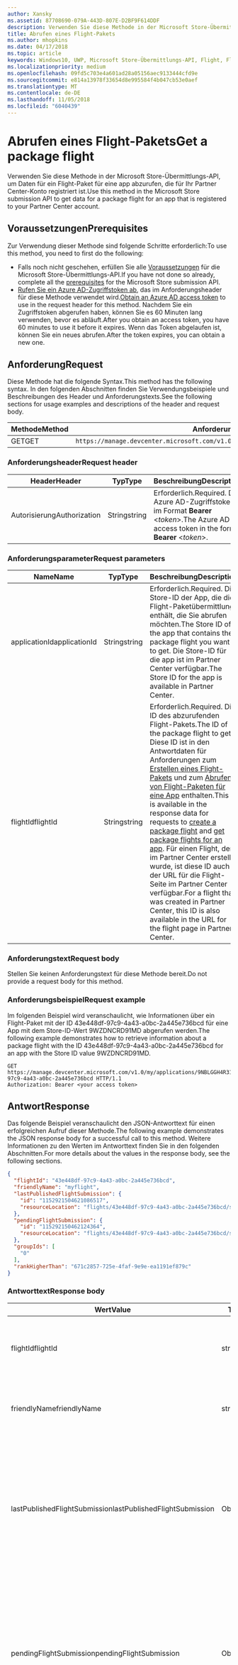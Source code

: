 ```yaml
---
author: Xansky
ms.assetid: 87708690-079A-443D-807E-D2BF9F614DDF
description: Verwenden Sie diese Methode in der Microsoft Store-Übermittlungs-API, um Daten für ein Flight-Paket für eine app abzurufen, die für Ihr Partner Center-Konto registriert ist.
title: Abrufen eines Flight-Pakets
ms.author: mhopkins
ms.date: 04/17/2018
ms.topic: article
keywords: Windows10, UWP, Microsoft Store-Übermittlungs-API, Flight, Flight-Pakete
ms.localizationpriority: medium
ms.openlocfilehash: 09fd5c703e4a601ad28a05156aec9133444cfd9e
ms.sourcegitcommit: e814a13978f33654d8e995584f4b047cb53e0aef
ms.translationtype: MT
ms.contentlocale: de-DE
ms.lasthandoff: 11/05/2018
ms.locfileid: "6040439"
---
```

# <a name="get-a-package-flight"></a><span data-ttu-id="7ce2c-104">Abrufen eines Flight-Pakets</span><span class="sxs-lookup"><span data-stu-id="7ce2c-104">Get a package flight</span></span>

<span data-ttu-id="7ce2c-105">Verwenden Sie diese Methode in der Microsoft Store-Übermittlungs-API, um Daten für ein Flight-Paket für eine app abzurufen, die für Ihr Partner Center-Konto registriert ist.</span><span class="sxs-lookup"><span data-stu-id="7ce2c-105">Use this method in the Microsoft Store submission API to get data for a package flight for an app that is registered to your Partner Center account.</span></span>

## <a name="prerequisites"></a><span data-ttu-id="7ce2c-106">Voraussetzungen</span><span class="sxs-lookup"><span data-stu-id="7ce2c-106">Prerequisites</span></span>

<span data-ttu-id="7ce2c-107">Zur Verwendung dieser Methode sind folgende Schritte erforderlich:</span><span class="sxs-lookup"><span data-stu-id="7ce2c-107">To use this method, you need to first do the following:</span></span>

* <span data-ttu-id="7ce2c-108">Falls noch nicht geschehen, erfüllen Sie alle [Voraussetzungen](create-and-manage-submissions-using-windows-store-services.md#prerequisites) für die Microsoft Store-Übermittlungs-API.</span><span class="sxs-lookup"><span data-stu-id="7ce2c-108">If you have not done so already, complete all the [prerequisites](create-and-manage-submissions-using-windows-store-services.md#prerequisites) for the Microsoft Store submission API.</span></span>
* <span data-ttu-id="7ce2c-109">[Rufen Sie ein Azure AD-Zugriffstoken ab](create-and-manage-submissions-using-windows-store-services.md#obtain-an-azure-ad-access-token), das im Anforderungsheader für diese Methode verwendet wird.</span><span class="sxs-lookup"><span data-stu-id="7ce2c-109">[Obtain an Azure AD access token](create-and-manage-submissions-using-windows-store-services.md#obtain-an-azure-ad-access-token) to use in the request header for this method.</span></span> <span data-ttu-id="7ce2c-110">Nachdem Sie ein Zugriffstoken abgerufen haben, können Sie es 60 Minuten lang verwenden, bevor es abläuft.</span><span class="sxs-lookup"><span data-stu-id="7ce2c-110">After you obtain an access token, you have 60 minutes to use it before it expires.</span></span> <span data-ttu-id="7ce2c-111">Wenn das Token abgelaufen ist, können Sie ein neues abrufen.</span><span class="sxs-lookup"><span data-stu-id="7ce2c-111">After the token expires, you can obtain a new one.</span></span>

## <a name="request"></a><span data-ttu-id="7ce2c-112">Anforderung</span><span class="sxs-lookup"><span data-stu-id="7ce2c-112">Request</span></span>

<span data-ttu-id="7ce2c-113">Diese Methode hat die folgende Syntax.</span><span class="sxs-lookup"><span data-stu-id="7ce2c-113">This method has the following syntax.</span></span> <span data-ttu-id="7ce2c-114">In den folgenden Abschnitten finden Sie Verwendungsbeispiele und Beschreibungen des Header und Anforderungstexts.</span><span class="sxs-lookup"><span data-stu-id="7ce2c-114">See the following sections for usage examples and descriptions of the header and request body.</span></span>

| <span data-ttu-id="7ce2c-115">Methode</span><span class="sxs-lookup"><span data-stu-id="7ce2c-115">Method</span></span> | <span data-ttu-id="7ce2c-116">Anforderungs-URI</span><span class="sxs-lookup"><span data-stu-id="7ce2c-116">Request URI</span></span>                                                      |
|--------|------------------------------------------------------------------|
| <span data-ttu-id="7ce2c-117">GET</span><span class="sxs-lookup"><span data-stu-id="7ce2c-117">GET</span></span>    | ```https://manage.devcenter.microsoft.com/v1.0/my/applications/{applicationId}/flights/{flightId}``` |


### <a name="request-header"></a><span data-ttu-id="7ce2c-118">Anforderungsheader</span><span class="sxs-lookup"><span data-stu-id="7ce2c-118">Request header</span></span>

| <span data-ttu-id="7ce2c-119">Header</span><span class="sxs-lookup"><span data-stu-id="7ce2c-119">Header</span></span>        | <span data-ttu-id="7ce2c-120">Typ</span><span class="sxs-lookup"><span data-stu-id="7ce2c-120">Type</span></span>   | <span data-ttu-id="7ce2c-121">Beschreibung</span><span class="sxs-lookup"><span data-stu-id="7ce2c-121">Description</span></span>                                                                 |
|---------------|--------|-----------------------------------------------------------------------------|
| <span data-ttu-id="7ce2c-122">Autorisierung</span><span class="sxs-lookup"><span data-stu-id="7ce2c-122">Authorization</span></span> | <span data-ttu-id="7ce2c-123">String</span><span class="sxs-lookup"><span data-stu-id="7ce2c-123">string</span></span> | <span data-ttu-id="7ce2c-124">Erforderlich.</span><span class="sxs-lookup"><span data-stu-id="7ce2c-124">Required.</span></span> <span data-ttu-id="7ce2c-125">Das Azure AD-Zugriffstoken im Format **Bearer** &lt;*token*&gt;.</span><span class="sxs-lookup"><span data-stu-id="7ce2c-125">The Azure AD access token in the form **Bearer** &lt;*token*&gt;.</span></span> |


### <a name="request-parameters"></a><span data-ttu-id="7ce2c-126">Anforderungsparameter</span><span class="sxs-lookup"><span data-stu-id="7ce2c-126">Request parameters</span></span>

| <span data-ttu-id="7ce2c-127">Name</span><span class="sxs-lookup"><span data-stu-id="7ce2c-127">Name</span></span>        | <span data-ttu-id="7ce2c-128">Typ</span><span class="sxs-lookup"><span data-stu-id="7ce2c-128">Type</span></span>   | <span data-ttu-id="7ce2c-129">Beschreibung</span><span class="sxs-lookup"><span data-stu-id="7ce2c-129">Description</span></span>                                                                 |
|---------------|--------|-----------------------------------------------------------------------------|
| <span data-ttu-id="7ce2c-130">applicationId</span><span class="sxs-lookup"><span data-stu-id="7ce2c-130">applicationId</span></span> | <span data-ttu-id="7ce2c-131">String</span><span class="sxs-lookup"><span data-stu-id="7ce2c-131">string</span></span> | <span data-ttu-id="7ce2c-132">Erforderlich.</span><span class="sxs-lookup"><span data-stu-id="7ce2c-132">Required.</span></span> <span data-ttu-id="7ce2c-133">Die Store-ID der App, die die Flight-Paketübermittlung enthält, die Sie abrufen möchten.</span><span class="sxs-lookup"><span data-stu-id="7ce2c-133">The Store ID of the app that contains the package flight you want to get.</span></span> <span data-ttu-id="7ce2c-134">Die Store-ID für die app ist im Partner Center verfügbar.</span><span class="sxs-lookup"><span data-stu-id="7ce2c-134">The Store ID for the app is available in Partner Center.</span></span>  |
| <span data-ttu-id="7ce2c-135">flightId</span><span class="sxs-lookup"><span data-stu-id="7ce2c-135">flightId</span></span> | <span data-ttu-id="7ce2c-136">String</span><span class="sxs-lookup"><span data-stu-id="7ce2c-136">string</span></span> | <span data-ttu-id="7ce2c-137">Erforderlich.</span><span class="sxs-lookup"><span data-stu-id="7ce2c-137">Required.</span></span> <span data-ttu-id="7ce2c-138">Die ID des abzurufenden Flight-Pakets.</span><span class="sxs-lookup"><span data-stu-id="7ce2c-138">The ID of the package flight to get.</span></span> <span data-ttu-id="7ce2c-139">Diese ID ist in den Antwortdaten für Anforderungen zum [Erstellen eines Flight-Pakets](create-a-flight.md) und zum [Abrufen von Flight-Paketen für eine App](get-flights-for-an-app.md) enthalten.</span><span class="sxs-lookup"><span data-stu-id="7ce2c-139">This ID is available in the response data for requests to [create a package flight](create-a-flight.md) and [get package flights for an app](get-flights-for-an-app.md).</span></span> <span data-ttu-id="7ce2c-140">Für einen Flight, der im Partner Center erstellt wurde, ist diese ID auch in der URL für die Flight-Seite im Partner Center verfügbar.</span><span class="sxs-lookup"><span data-stu-id="7ce2c-140">For a flight that was created in Partner Center, this ID is also available in the URL for the flight page in Partner Center.</span></span>  |


### <a name="request-body"></a><span data-ttu-id="7ce2c-141">Anforderungstext</span><span class="sxs-lookup"><span data-stu-id="7ce2c-141">Request body</span></span>

<span data-ttu-id="7ce2c-142">Stellen Sie keinen Anforderungstext für diese Methode bereit.</span><span class="sxs-lookup"><span data-stu-id="7ce2c-142">Do not provide a request body for this method.</span></span>

### <a name="request-example"></a><span data-ttu-id="7ce2c-143">Anforderungsbeispiel</span><span class="sxs-lookup"><span data-stu-id="7ce2c-143">Request example</span></span>

<span data-ttu-id="7ce2c-144">Im folgenden Beispiel wird veranschaulicht, wie Informationen über ein Flight-Paket mit der ID 43e448df-97c9-4a43-a0bc-2a445e736bcd für eine App mit dem Store-ID-Wert 9WZDNCRD91MD abgerufen werden.</span><span class="sxs-lookup"><span data-stu-id="7ce2c-144">The following example demonstrates how to retrieve information about a package flight with the ID 43e448df-97c9-4a43-a0bc-2a445e736bcd for an app with the Store ID value 9WZDNCRD91MD.</span></span>

```
GET https://manage.devcenter.microsoft.com/v1.0/my/applications/9NBLGGH4R315/flights/43e448df-97c9-4a43-a0bc-2a445e736bcd HTTP/1.1
Authorization: Bearer <your access token>
```

## <a name="response"></a><span data-ttu-id="7ce2c-145">Antwort</span><span class="sxs-lookup"><span data-stu-id="7ce2c-145">Response</span></span>

<span data-ttu-id="7ce2c-146">Das folgende Beispiel veranschaulicht den JSON-Antworttext für einen erfolgreichen Aufruf dieser Methode.</span><span class="sxs-lookup"><span data-stu-id="7ce2c-146">The following example demonstrates the JSON response body for a successful call to this method.</span></span> <span data-ttu-id="7ce2c-147">Weitere Informationen zu den Werten im Antworttext finden Sie in den folgenden Abschnitten.</span><span class="sxs-lookup"><span data-stu-id="7ce2c-147">For more details about the values in the response body, see the following sections.</span></span>

```json
{
  "flightId": "43e448df-97c9-4a43-a0bc-2a445e736bcd",
  "friendlyName": "myflight",
  "lastPublishedFlightSubmission": {
    "id": "1152921504621086517",
    "resourceLocation": "flights/43e448df-97c9-4a43-a0bc-2a445e736bcd/submissions/1152921504621086517"
  },
  "pendingFlightSubmission": {
    "id": "115292150462124364",
    "resourceLocation": "flights/43e448df-97c9-4a43-a0bc-2a445e736bcd/submissions/1152921504621243647"
  },
  "groupIds": [
    "0"
  ],
  "rankHigherThan": "671c2857-725e-4faf-9e9e-ea1191ef879c"
}
```

### <a name="response-body"></a><span data-ttu-id="7ce2c-148">Antworttext</span><span class="sxs-lookup"><span data-stu-id="7ce2c-148">Response body</span></span>

| <span data-ttu-id="7ce2c-149">Wert</span><span class="sxs-lookup"><span data-stu-id="7ce2c-149">Value</span></span>      | <span data-ttu-id="7ce2c-150">Typ</span><span class="sxs-lookup"><span data-stu-id="7ce2c-150">Type</span></span>   | <span data-ttu-id="7ce2c-151">Beschreibung</span><span class="sxs-lookup"><span data-stu-id="7ce2c-151">Description</span></span>                                                                                                                                                                                                                                                                         |
|------------|--------|----------------------------------------------------------------------------------------------------------------------------------------------------------------------------------------------------------------------------------------------------------------------------------------|
| <span data-ttu-id="7ce2c-152">flightId</span><span class="sxs-lookup"><span data-stu-id="7ce2c-152">flightId</span></span>            | <span data-ttu-id="7ce2c-153">string</span><span class="sxs-lookup"><span data-stu-id="7ce2c-153">string</span></span>  | <span data-ttu-id="7ce2c-154">Die ID für das Flight-Paket.</span><span class="sxs-lookup"><span data-stu-id="7ce2c-154">The ID for the package flight.</span></span> <span data-ttu-id="7ce2c-155">Dieser Wert wird vom Partner Center bereitgestellt.</span><span class="sxs-lookup"><span data-stu-id="7ce2c-155">This value is supplied by Partner Center.</span></span>  |
| <span data-ttu-id="7ce2c-156">friendlyName</span><span class="sxs-lookup"><span data-stu-id="7ce2c-156">friendlyName</span></span>           | <span data-ttu-id="7ce2c-157">string</span><span class="sxs-lookup"><span data-stu-id="7ce2c-157">string</span></span>  | <span data-ttu-id="7ce2c-158">Der Name des Flight-Pakets nach Vorgabe des Entwicklers.</span><span class="sxs-lookup"><span data-stu-id="7ce2c-158">The name of the package flight, as specified by the developer.</span></span>   |  
| <span data-ttu-id="7ce2c-159">lastPublishedFlightSubmission</span><span class="sxs-lookup"><span data-stu-id="7ce2c-159">lastPublishedFlightSubmission</span></span>       | <span data-ttu-id="7ce2c-160">Objekt</span><span class="sxs-lookup"><span data-stu-id="7ce2c-160">object</span></span> | <span data-ttu-id="7ce2c-161">Ein Objekt, das Informationen über die letzte veröffentlichte Übermittlung für das Flight-Paket enthält.</span><span class="sxs-lookup"><span data-stu-id="7ce2c-161">An object that provides information about the last published submission for the package flight.</span></span> <span data-ttu-id="7ce2c-162">Weitere Informationen finden Sie unten im Abschnitt [Übermittlungsobjekt](#submission_object).</span><span class="sxs-lookup"><span data-stu-id="7ce2c-162">For more information, see the [Submission object](#submission_object) section below.</span></span>  |
| <span data-ttu-id="7ce2c-163">pendingFlightSubmission</span><span class="sxs-lookup"><span data-stu-id="7ce2c-163">pendingFlightSubmission</span></span>        | <span data-ttu-id="7ce2c-164">Objekt</span><span class="sxs-lookup"><span data-stu-id="7ce2c-164">object</span></span>  |  <span data-ttu-id="7ce2c-165">Ein Objekt, das Informationen über die aktuell ausstehende Übermittlung für das Flight-Paket enthält.</span><span class="sxs-lookup"><span data-stu-id="7ce2c-165">An object that provides information about the current pending submission for the package flight.</span></span> <span data-ttu-id="7ce2c-166">Weitere Informationen finden Sie unten im Abschnitt [Übermittlungsobjekt](#submission_object).</span><span class="sxs-lookup"><span data-stu-id="7ce2c-166">For more information, see the [Submission object](#submission_object) section below.</span></span>  |   
| <span data-ttu-id="7ce2c-167">groupIds</span><span class="sxs-lookup"><span data-stu-id="7ce2c-167">groupIds</span></span>           | <span data-ttu-id="7ce2c-168">array</span><span class="sxs-lookup"><span data-stu-id="7ce2c-168">array</span></span>  | <span data-ttu-id="7ce2c-169">Ein Array von Zeichenfolgen, die die IDs der Test-Flight-Gruppen enthalten, die dem Flight-Paket zugeordnet sind.</span><span class="sxs-lookup"><span data-stu-id="7ce2c-169">An array of strings that contain the IDs of the flight groups that are associated with the package flight.</span></span> <span data-ttu-id="7ce2c-170">Weitere Informationen zu Test-Flight-Gruppen finden Sie unter [Flight-Pakete](https://msdn.microsoft.com/windows/uwp/publish/package-flights).</span><span class="sxs-lookup"><span data-stu-id="7ce2c-170">For more information about flight groups, see [Package flights](https://msdn.microsoft.com/windows/uwp/publish/package-flights).</span></span>   |
| <span data-ttu-id="7ce2c-171">rankHigherThan</span><span class="sxs-lookup"><span data-stu-id="7ce2c-171">rankHigherThan</span></span>           | <span data-ttu-id="7ce2c-172">string</span><span class="sxs-lookup"><span data-stu-id="7ce2c-172">string</span></span>  | <span data-ttu-id="7ce2c-173">Der Anzeigename des Flight-Pakets, das den unmittelbar niedrigeren Rang als das aktuelle Flight-Paket erhält.</span><span class="sxs-lookup"><span data-stu-id="7ce2c-173">The friendly name of the package flight that is ranked immediately lower than the current package flight.</span></span> <span data-ttu-id="7ce2c-174">Weitere Informationen zur Bewertung von Test-Flight-Gruppen finden Sie unter [Flight-Pakete](https://msdn.microsoft.com/windows/uwp/publish/package-flights).</span><span class="sxs-lookup"><span data-stu-id="7ce2c-174">For more information about ranking flight groups, see [Package flights](https://msdn.microsoft.com/windows/uwp/publish/package-flights).</span></span>  |


<span id="submission_object" />

### <a name="submission-object"></a><span data-ttu-id="7ce2c-175">Übermittlungsobjekt</span><span class="sxs-lookup"><span data-stu-id="7ce2c-175">Submission object</span></span>

<span data-ttu-id="7ce2c-176">Die Werte *LastPublishedFlightSubmission* und *PendingFlightSubmission* im Antworttext enthalten Objekte mit Ressourceninformationen über eine Übermittlung für das Flight-Paket.</span><span class="sxs-lookup"><span data-stu-id="7ce2c-176">The *lastPublishedFlightSubmission* and *pendingFlightSubmission* values in the response body contain objects that provide resource information about a submission for the package flight.</span></span> <span data-ttu-id="7ce2c-177">Diese Objekte enthalten folgende Werte.</span><span class="sxs-lookup"><span data-stu-id="7ce2c-177">These objects have the following values.</span></span>

| <span data-ttu-id="7ce2c-178">Wert</span><span class="sxs-lookup"><span data-stu-id="7ce2c-178">Value</span></span>           | <span data-ttu-id="7ce2c-179">Typ</span><span class="sxs-lookup"><span data-stu-id="7ce2c-179">Type</span></span>    | <span data-ttu-id="7ce2c-180">Beschreibung</span><span class="sxs-lookup"><span data-stu-id="7ce2c-180">Description</span></span>                                                                                                                                                                                                                          |
|-----------------|---------|--------------------------------------------------------------------------------------------------------------------------------------------------------------------------------------------------------------------------------------|
| <span data-ttu-id="7ce2c-181">id</span><span class="sxs-lookup"><span data-stu-id="7ce2c-181">id</span></span>            | <span data-ttu-id="7ce2c-182">string</span><span class="sxs-lookup"><span data-stu-id="7ce2c-182">string</span></span>  | <span data-ttu-id="7ce2c-183">Die ID der Übermittlung.</span><span class="sxs-lookup"><span data-stu-id="7ce2c-183">The ID of the submission.</span></span>    |
| <span data-ttu-id="7ce2c-184">resourceLocation</span><span class="sxs-lookup"><span data-stu-id="7ce2c-184">resourceLocation</span></span>   | <span data-ttu-id="7ce2c-185">string</span><span class="sxs-lookup"><span data-stu-id="7ce2c-185">string</span></span>  | <span data-ttu-id="7ce2c-186">Ein relativer Pfad, den Sie an den Basisanforderungs-URI ```https://manage.devcenter.microsoft.com/v1.0/my/``` anfügen können, um die vollständigen Daten für die Übermittlung abzurufen.</span><span class="sxs-lookup"><span data-stu-id="7ce2c-186">A relative path that you can append to the base ```https://manage.devcenter.microsoft.com/v1.0/my/``` request URI to retrieve the complete data for the submission.</span></span>               |


## <a name="error-codes"></a><span data-ttu-id="7ce2c-187">Fehlercodes</span><span class="sxs-lookup"><span data-stu-id="7ce2c-187">Error codes</span></span>

<span data-ttu-id="7ce2c-188">Wenn die Anforderung nicht erfolgreich abgeschlossen werden kann, enthält die Antwort einen der folgenden HTTP-Fehlercodes.</span><span class="sxs-lookup"><span data-stu-id="7ce2c-188">If the request cannot be successfully completed, the response will contain one of the following HTTP error codes.</span></span>

| <span data-ttu-id="7ce2c-189">Fehlercode</span><span class="sxs-lookup"><span data-stu-id="7ce2c-189">Error code</span></span> |  <span data-ttu-id="7ce2c-190">Beschreibung</span><span class="sxs-lookup"><span data-stu-id="7ce2c-190">Description</span></span>     |
|--------|---------------------  |
| <span data-ttu-id="7ce2c-191">400</span><span class="sxs-lookup"><span data-stu-id="7ce2c-191">400</span></span>  | <span data-ttu-id="7ce2c-192">Die Anforderung ist ungültig.</span><span class="sxs-lookup"><span data-stu-id="7ce2c-192">The request is invalid.</span></span> |
| <span data-ttu-id="7ce2c-193">404</span><span class="sxs-lookup"><span data-stu-id="7ce2c-193">404</span></span>  | <span data-ttu-id="7ce2c-194">Das angegebene Flight-Paket konnte nicht gefunden werden.</span><span class="sxs-lookup"><span data-stu-id="7ce2c-194">The specified package flight could not be found.</span></span>   |   
| <span data-ttu-id="7ce2c-195">409</span><span class="sxs-lookup"><span data-stu-id="7ce2c-195">409</span></span>  | <span data-ttu-id="7ce2c-196">Die app verwendet ein Partner Center-Feature, das [derzeit nicht von der Microsoft Store-Übermittlungs-API unterstützt](create-and-manage-submissions-using-windows-store-services.md#not_supported)wird.</span><span class="sxs-lookup"><span data-stu-id="7ce2c-196">The app uses a Partner Center feature that is [currently not supported by the Microsoft Store submission API](create-and-manage-submissions-using-windows-store-services.md#not_supported).</span></span> |                                                                                                 


## <a name="related-topics"></a><span data-ttu-id="7ce2c-197">Verwandte Themen</span><span class="sxs-lookup"><span data-stu-id="7ce2c-197">Related topics</span></span>

* [<span data-ttu-id="7ce2c-198">Erstellen und Verwalten von Übermittlungen mit Microsoft Store-Diensten</span><span class="sxs-lookup"><span data-stu-id="7ce2c-198">Create and manage submissions using Microsoft Store services</span></span>](create-and-manage-submissions-using-windows-store-services.md)
* [<span data-ttu-id="7ce2c-199">Erstellen eines Flight-Pakets</span><span class="sxs-lookup"><span data-stu-id="7ce2c-199">Create a package flight</span></span>](create-a-flight.md)
* [<span data-ttu-id="7ce2c-200">Löschen eines Flight-Pakets</span><span class="sxs-lookup"><span data-stu-id="7ce2c-200">Delete a package flight</span></span>](delete-a-flight.md)
